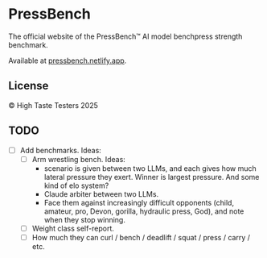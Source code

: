 # PressBench

The official website of the PressBench™ AI model benchpress strength benchmark.

Available at [pressbench.netlify.app](https://pressbench.netlify.app).

## License

© High Taste Testers 2025

## TODO

- [ ] Add benchmarks. Ideas:
  - [ ] Arm wrestling bench. Ideas:
    - scenario is given between two LLMs, and each gives how much lateral pressure they exert. Winner is largest pressure. And some kind of elo system?
    - Claude arbiter between two LLMs.
    - Face them against increasingly difficult opponents (child, amateur, pro, Devon, gorilla, hydraulic press, God), and note when they stop winning.
  - [ ] Weight class self-report.
  - [ ] How much they can curl / bench / deadlift / squat / press / carry / etc.

